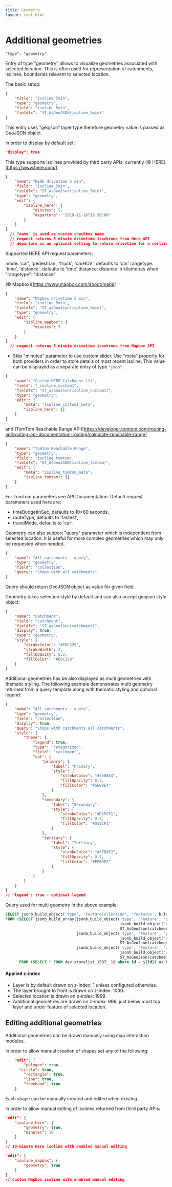 ```yaml
---
title: Geometry
layout: root.html
---
```


# Additional geometries

`"type": "geometry"`

Entry of type "geometry" allows to visualize geometries associated with selected location. This is often used for representation of catchments, isolines, boundaries relevant to selected location.

The basic setup:

```json
{   
	"title": "Isoline 5min",
	"type": "geometry",
	"field": "isoline_5min",
	"fieldfx": "ST_AsGeoJSON(isoline_5min)"
}
```

This entry uses "geojson" layer type therefore geometry value is passed as GeoJSON object.

In order to display by default set:

```json
"display": true
```

This type supports isolines provided by third party APIs, currently (© HERE)[https://www.here.com/]

```json
{
	"name": "HERE drivetime 5 min",
	"field": "isoline_5min",
	"fieldfx": "ST_asGeoJson(isoline_5min)",
	"type": "geometry",
	"edit": {
		"isoline_here": {  
			"minutes": 5,
			"departure": "2019-11-16T18:30:00"
		}
	}
}
  // "name" is used as custom checkbox name
  // request returns 5 minute drivetime isochrone from Here API
  // departure is an optional setting to return drivetime for a certain date/time.
```

Supported HERE API request parameters:

mode: 'car', 'pedestrian', 'truck', 'carHOV', defaults to 'car'
rangetype: 'time', 'distance', defaults to 'time'
distance: distance in kilometres when "rangetype": "distance"


(© Mapbox)[https://www.mapbox.com/about/maps]

```json
{
	"name": "Mapbox drivetime 5 min",
	"field": "isoline_5min",
	"fieldfx": "ST_asGeoJson(isoline_5min)",
	"type": "geometry",
	"edit": {
		"isoline_mapbox": {  
			"minutes": 5
		}
	}
}
  // request returns 5 minute drivetime isochrone from Mapbox API
```

* Skip "minutes" parameter to use custom slider.
Use "meta" property for both providers in order to store details of most recent isoline. This value can be displayed as a separate entry of type `"json"`.


```json
{
	"name": "Custom HERE Catchment (1)",
	"field": "_isoline_custom1",
	"fieldfx": "ST_asGeoJson(isoline_custom1)",
	"type": "geometry",
    "edit": {
    	"meta": "isoline_custom1_meta",
        "isoline_here": {}
    }
}
```

and (TomTom Reachable Range API)[https://developer.tomtom.com/routing-api/routing-api-documentation-routing/calculate-reachable-range]

```json
{
	"name": "TomTom Reachable Range",
    "type": "geometry",
    "field": "isoline_tomtom",
    "fieldfx": "ST_AsGeoJSON(isoline_tomtom)",
    "edit": {
        "meta": "isoline_tomtom_meta",
        "isoline_tomtom": {}
    }
}
```

For TomTom parameters see API Documentation. Default request parameters used here are: 
- timeBudgetInSec, defaults to 10\*60 seconds, 
- routeType, defaults to 'fastest',
- travelMode, defaults to 'car'.

Geometry can also support "query" parameter which is independent from selected location. It is useful for more complex geometries which may only be requested when needed.

```json
{
	"name": "All catchments - query",
	"type": "geometry",
	"field": "collection",
	"query": "Shops with all catchments"
}
```

Query should return GeoJSON object as value for given field.


Geometry takes selection style by default and can also accept geojson style object:

```json
{
	"name": "Catchment",
	"field": "catchment",
	"fieldfx": "ST_asGeoJson(catchment)",
	"display": true,
	"type": "geometry",
	"style": {
	    "strokeColor": "#E6C229",
        "strokeWidth": 2,
        "fillOpacity": 0.2,
        "fillColor": "#E6C229"
    }
}
```

Additional geometries has be also displayed as multi geometries with thematic styling.
The following example demonstrates multi geometry returned from a query template along with thematic styling and optional legend:

```json
{
	"name": "All catchments - query",
	"type": "geometry",
	"field": "collection",
	"display": true,
	"query": "Shops with catchments all catchments",
	"style": {
	    "theme": {
	        "legend": true,
            "type": "categorized",
            "field": "catchment",
            "cat": {
                "primary": {
                    "label": "Primary",
                    "style": {
                        "strokeColor": "#5E08E4",
                        "fillOpacity": 0.7,
                        "fillColor": "#5E08E4"
                    }
                },
                "secondary": {
                    "label": "Secondary",
                    "style": {
                        "strokeColor": "#D15CF1",
                        "fillOpacity": 0.7,
                        "fillColor": "#D15CF1"
                    }
                },
                "tertiary": {
                    "label": "Tertiary",
                    "style": {
                        "strokeColor": "#FFB9F2",
                        "fillOpacity": 0.7,
                        "fillColor": "#FFB9F2"
                    }
                }
            }
        }
    }
}
// "legend": true - optional legend
```

Query used for multi geometry in the above example:

```sql
SELECT jsonb_build_object('type', 'FeatureCollection', 'features', b.features) AS collection
FROM (SELECT jsonb_build_array(jsonb_build_object('type', 'Feature', 'properties',
                                                  jsonb_build_object('catchment', 'primary', 'id', id), 'geometry',
                                                  ST_AsGeoJson(catchment_primary)::jsonb),
                               jsonb_build_object('type', 'Feature', 'properties',
                                                  jsonb_build_object('catchment', 'secondary', 'id', id), 'geometry',
                                                  ST_AsGeoJson(catchment_secondary)::jsonb),
                               jsonb_build_object('type', 'Feature', 'properties',
                                                  jsonb_build_object('catchment', 'tertiary', 'id', id), 'geometry',
                                                  ST_AsGeoJson(catchment_tertiary)::jsonb)) AS features
      FROM (SELECT * FROM dev.storelist_1507__19 where id = ${id}) a) b
```

#### Applied z-index
* Layer is by default drawn on z-index: 1 unless configured otherwise.
* The layer brought to front is drawn on z-index: 1000.
* Selected location is drawn on z-index: 1999.
* Additional geometries are drawn on z-index: 999, just below most top layer and under feature of selected location.


## Editing additional geometries

Additional geometries can be drawn manually using map interaction modules.

In order to allow manual creation of shapes set any of the following:

```json
	"edit": {
		"polygon": true,
	  "circle": true,
		"rectangle": true,
		"line": true,
		"freehand": true
	}
```

Each shape can be manually created and edited when existing.

In order to allow manual editing of isolines returned from third party APIs:

```json
"edit": {
	"isoline_here": {
		"geometry": true,
		"minutes": 10
	}
}
// 10-minute Here isoline with enabled manual editing

"edit": {
	"isoline_mapbox": {
		"geometry": true
	}
}
// custom Mapbox isoline with enabled manual editing
```
